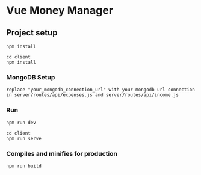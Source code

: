 # Vue Money Manager

## Project setup
```
npm install
```
```
cd client
npm install
```

### MongoDB Setup
```
replace "your_mongodb_connection_url" with your mongodb url connection 
in server/routes/api/expenses.js and server/routes/api/income.js 
```

### Run
```
npm run dev
```
```
cd client
npm run serve
```

### Compiles and minifies for production
```
npm run build
```
